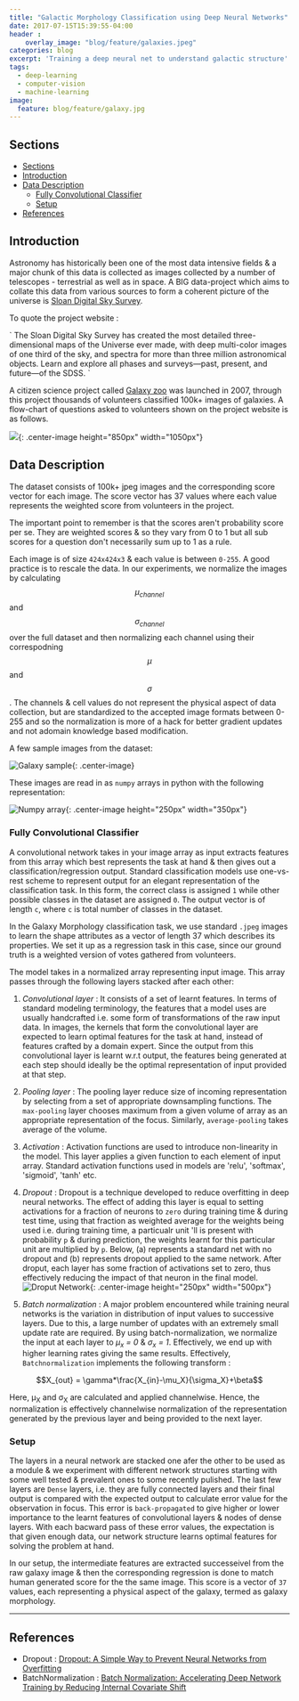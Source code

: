 ```yaml
---
title: "Galactic Morphology Classification using Deep Neural Networks"
date: 2017-07-15T15:39:55-04:00
header :
    overlay_image: "blog/feature/galaxies.jpeg"
categories: blog
excerpt: 'Training a deep neural net to understand galactic structure'
tags:
  - deep-learning
  - computer-vision
  - machine-learning
image:
  feature: blog/feature/galaxy.jpg
---
```


## Sections

- [Sections](#sections)
- [Introduction](#introduction)
- [Data Description](#data-description)
  - [Fully Convolutional Classifier](#fully-convolutional-classifier)
  - [Setup](#setup)
- [References](#references)

## Introduction

Astronomy has historically been one of the most data intensive fields & a major chunk of this data is collected as images collected by a number of telescopes - terrestrial as well as in space. A BIG data-project which aims to collate this data from various sources to form a coherent picture of the universe is [Sloan Digital Sky Survey](http://www.sdss.org/).


To quote the project website :

<c>
`
The Sloan Digital Sky Survey has created the most detailed three-dimensional maps of the Universe ever made, with deep multi-color images of one third of the sky, and spectra for more than three million astronomical objects. Learn and explore all phases and surveys—past, present, and future—of the SDSS.
`
</c>


A citizen science project called [Galaxy zoo](https://www.galaxyzoo.org) was launched in 2007, through this project thousands of volunteers classified 100k+ images of galaxies. A flow-chart of questions asked to volunteers shown on the project website is as follows.

![](\images\blog\galaxyzoo\00.galaxyzoo-tree.png){: .center-image height="850px" width="1050px"}


## Data Description

The dataset consists of 100k+ jpeg images and the corresponding score vector for each image. The score vector has 37 values where each value represents the weighted score from volunteers in the project.

The important point to remember is that the scores aren't probability score per se. They are weighted scores & so they vary from 0 to 1 but all sub scores for a question don't necessarily sum up to 1 as a rule.

Each image is of size `424x424x3` & each value is between `0-255`. A good practice is to rescale the data. In our experiments, we normalize the images by calculating $$\mu_{channel}$$ and $$\sigma_{channel}$$ over the full dataset and then normalizing each channel using their correspodning $$\mu$$ and $$\sigma$$. The channels & cell values do not represent the physical aspect of data collection, but are standardized to the accepted image formats between 0-255 and so the normalization is more of a hack for better gradient updates and not adomain  knowledge based modification.

A few sample images from the dataset:

![Galaxy sample](\images\blog\galaxyzoo\01.galaxies.png){: .center-image}

These images are read in as `numpy` arrays in python with the following representation:

![Numpy array](\images\blog\galaxyzoo\02.numpy_array.png){: .center-image height="250px" width="350px"}

### Fully Convolutional Classifier

A convolutional network takes in your image array as input extracts features from this array which best represents the task at hand & then gives out a classification/regression output. Standard classification models use one-vs-rest scheme to represent output for an elegant representation of the classification task. In this form, the correct class is assigned `1` while other possible classes in the dataset are assigned `0`. The output vector is of length `c`, where `c` is total number of classes in the dataset.

In the Galaxy Morphology classification task, we use standard `.jpeg` images to learn the shape attributes as a vector of length 37 which describes its properties. We set it up as a regression task in this case, since our ground truth is a weighted version of votes gathered from volunteers.

The model takes in a normalized array representing input image. This array passes through the following layers stacked after each other:

1. *Convolutional layer* : It consists of a set of learnt features. In terms of standard modeling terminology, the features that a model uses are usually handcrafted i.e. some form of transformations of the raw input data. In images, the kernels that form the convolutional layer are expected to learn optimal features for the task at hand, instead of features crafted by a domain expert. Since the output from this convolutional layer is learnt w.r.t output, the features being generated at each step should ideally be the optimal representation of input provided at that step.

2. *Pooling layer* : The pooling layer reduce size of incoming representation by selecting from a set of appropriate downsampling functions. The `max-pooling` layer chooses maximum from a given volume of array as an appropriate representation of the focus. Similarly, `average-pooling` takes average of the volume.

3. *Activation* : Activation functions are used to introduce non-linearity in the model. This layer applies a given function to each element of input array. Standard activation functions used in models are 'relu', 'softmax', 'sigmoid', 'tanh' etc.

4. *Dropout* : Dropout is a technique developed to reduce overfitting in deep neural networks. The effect of adding this layer is equal to setting activations for a fraction of neurons to `zero` during training time & during test time, using that fraction as weighted average for the weights being used i.e. during training time, a particualr unit 'll is present with probability `p` & during prediction, the weights learnt for this particular unit are multiplied by `p`.
Below, (a) represents a standard net with no dropout and (b) represents dropout applied to the same network. After droput, each layer has some fraction of activations set to zero, thus effectively reducing the impact of that neuron in the final model.
![Droput Network](\images\blog\galaxyzoo\03.droput_representation.png){: .center-image height="250px" width="500px"}

5. *Batch normalization* : A major problem encountered while training neural networks is the variation in distribution of input values to successive layers. Due to this, a large number of updates with an extremely small update rate are required. By using batch-normalization, we normalize the input at each layer to *&mu;<sub>x</sub> = 0* & *&sigma;<sub>x</sub> = 1*. Effectively, we end up with higher learning rates giving the same results.
Effectively, `Batchnormalization` implements the following transform :

$$X_{out} = \gamma*\frac{X_{in}-\mu_X}{\sigma_X}+\beta$$

Here, &mu;<sub>X</sub> and &sigma;<sub>X</sub> are calculated and applied channelwise. Hence, the normalization is effectively channelwise normalization of the representation generated by the previous layer and being provided to the next layer.

### Setup

The layers in a neural network are stacked one afer the other to be used as a module & we experiment with different network structures starting with some well tested & prevalent ones to some recently pulished. The last few layers are `Dense` layers, i.e. they are fully connected layers and their final output is compared with the expected output to calculate error value for the observation in focus. This error is `back-propagated` to give higher or lower importance to the learnt features of convolutional layers & nodes of dense layers. With each bacward pass of these error values, the expectation is that given enough data, our network structure learns optimal features for solving the problem at hand.

In our setup, the intermediate features are extracted successeivel from the raw galaxy image & then the corresponding regression is done to match human generated score for the the same image. This score is a vector of `37` values, each representing a physical aspect of the galaxy, termed as galaxy morphology.

---

## References

- Dropout : [Dropout: A Simple Way to Prevent Neural Networks from
Overfitting](!https://www.cs.toronto.edu/~hinton/absps/JMLRdropout.pdf)
- BatchNormalization : [Batch Normalization: Accelerating Deep Network Training by Reducing Internal Covariate Shift](!https://arxiv.org/abs/1502.03167)
